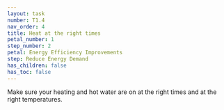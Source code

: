 ```yaml
---
layout: task
number: T1.4
nav_order: 4
title: Heat at the right times
petal_number: 1
step_number: 2
petal: Energy Efficiency Improvements
step: Reduce Energy Demand
has_children: false
has_toc: false
---
```


Make sure your heating and hot water are on at the right times and at the right temperatures. 
